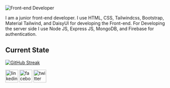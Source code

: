
![Front-end Developer](https://i.postimg.cc/dV2dkVrP/banner.jpg)

I am a junior front-end developer. I use HTML, CSS, Tailwindcss, Bootstrap, Material Tailwind, and DaisyUI for developing the Front-end. For Developing the server side I use Node JS, Express JS, MongoDB, and Firebase for authentication.

## Current State

[![GitHub Streak](https://streak-stats.demolab.com?user=md-maruf-billa&theme=dark)](https://git.io/streak-stats)



[<img src='https://cdn.jsdelivr.net/npm/simple-icons@3.0.1/icons/linkedin.svg' alt='linkedin' height='40'>](https://www.linkedin.com/in/https://www.linkedin.com/in/md-abu-mahid-islam//)  [<img src='https://cdn.jsdelivr.net/npm/simple-icons@3.0.1/icons/facebook.svg' alt='facebook' height='40'>](https://www.facebook.com/https://www.facebook.com/profile.php?id=100027753881743)  [<img src='https://cdn.jsdelivr.net/npm/simple-icons@3.0.1/icons/twitter.svg' alt='twitter' height='40'>](https://twitter.com/https://x.com/dev_abumahid)  

